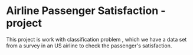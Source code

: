 # Airline Passenger Satisfaction - project
This project is work with classification problem , which we have a data set from a survey in an US airline to check the passenger's satisfaction.
